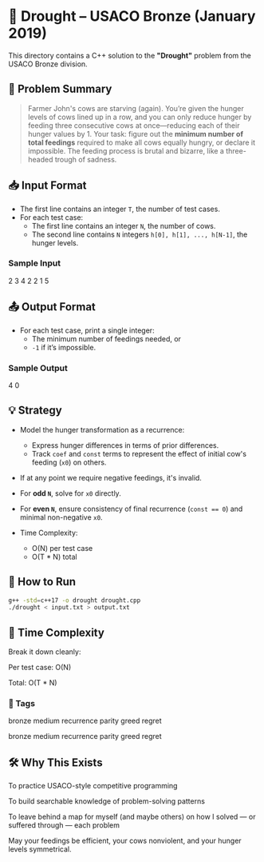 
# 🐄 Drought – USACO Bronze (January 2019)

This directory contains a C++ solution to the **"Drought"** problem from the USACO Bronze division.

## 📜 Problem Summary
> Farmer John's cows are starving (again). You’re given the hunger levels of cows lined up in a row, and you can only reduce hunger by feeding three consecutive cows at once—reducing each of their hunger values by 1. Your task: figure out the **minimum number of total feedings** required to make all cows equally hungry, or declare it impossible. The feeding process is brutal and bizarre, like a three-headed trough of sadness.

## 📥 Input Format
- The first line contains an integer `T`, the number of test cases.
- For each test case:
  - The first line contains an integer `N`, the number of cows.
  - The second line contains `N` integers `h[0], h[1], ..., h[N-1]`, the hunger levels.

### Sample Input
2
3
4 2 2
1
5

## 📤 Output Format
- For each test case, print a single integer:
  - The minimum number of feedings needed, or
  - `-1` if it’s impossible.

### Sample Output
4
0

## 💡 Strategy
- Model the hunger transformation as a recurrence:
  - Express hunger differences in terms of prior differences.
  - Track `coef` and `const` terms to represent the effect of initial cow's feeding (`x0`) on others.
- If at any point we require negative feedings, it's invalid.
- For **odd `N`**, solve for `x0` directly.
- For **even `N`**, ensure consistency of final recurrence (`const == 0`) and minimal non-negative `x0`.

- Time Complexity:  
  - O(N) per test case
  - O(T * N) total

## 🚀 How to Run
```sh
g++ -std=c++17 -o drought drought.cpp
./drought < input.txt > output.txt
```
## 🧠 Time Complexity
Break it down cleanly:

Per test case: O(N)

Total: O(T * N)

### 🔖 Tags
bronze medium recurrence parity greed regret

bronze medium recurrence parity greed regret
## 🛠 Why This Exists
To practice USACO-style competitive programming

To build searchable knowledge of problem-solving patterns

To leave behind a map for myself (and maybe others) on how I solved — or suffered through — each problem

May your feedings be efficient, your cows nonviolent, and your hunger levels symmetrical.
